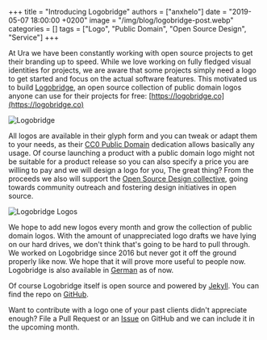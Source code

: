 +++
title = "Introducing Logobridge"
authors = ["anxhelo"]
date = "2019-05-07 18:00:00 +0200"
image = "/img/blog/logobridge-post.webp"
categories = []
tags = ["Logo", "Public Domain", "Open Source Design", "Service"]
+++

At Ura we have been constantly working with open source projects to get their branding up to speed. While we love working on fully fledged visual identities for projects, we are aware that some projects simply need a logo to get started and focus on the actual software features. This motivated us to build [Logobridge](https://logobridge.co), an open source collection of public domain logos anyone can use for their projects for free: [https://logobridge.co](https://logobridge.co)

![Logobridge](/images/blog/logobridge.webp)

All logos are available in their glyph form and you can tweak or adapt them to your needs, as their [CC0 Public Domain](https://creativecommons.org/share-your-work/public-domain/cc0/) dedication allows basically any usage. Of course launching a product with a public domain logo might not be suitable for a product release so you can also specify a price you are willing to pay and we will design a logo for you, The great thing? From the proceeds we also will support the [Open Source Design collective](https://opencollective.com/opensourcedesign), going towards community outreach and fostering design initiatives in open source.

![Logobridge Logos](/images/blog/logobridge-scrot.webp)

We hope to add new logos every month and grow the collection of public domain logos. With the amount of unappreciated logo drafts we have lying on our hard drives, we don't think that's going to be hard to pull through. We worked on Logobridge since 2016 but never got it off the ground properly like now. We hope that it will prove more useful to people now. Logobridge is also available in [German](https://logobridge.co/de) as of now.

Of course Logobridge itself is open source and powered by [Jekyll](https://jekyllrb.com). You can find the repo on [GitHub]( https://github.com/uradotdesign/logobridge).

Want to contribute with a logo one of your past clients didn't appreciate enough? File a Pull Request or an [Issue](https://github.com/uradotdesign/logobridge/issues/new) on GitHub and we can include it in the upcoming month.
